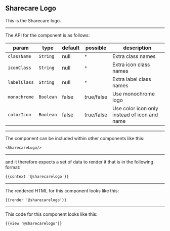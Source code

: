 ## Sharecare Logo

This is the Sharecare logo.

-----
The API for the component is as follows:

| param         | type          | default       | possible      | description           |
|---            |---            |---            |---            |---                    |
| `className`   | `String`      | null          | `*`           | Extra class names |
| `iconClass`   | `String`      | null          | `*`           | Extra icon class names |
| `labelClass`  | `String`      | null          | `*`           | Extra label class names |
| `monochrome`  | `Boolean`     | false         | true/false    | Use monochrome logo |
| `colorIcon`   | `Boolean`     | false         | true/false    | Use color icon only instead of icon and name |

-----
The component can be included within other components like this:

```
<SharecareLogo/>
```

-----
and it therefore expects a set of data to render it that is in the following format:

```
{{context '@sharecarelogo'}}
```

-----
The rendered HTML for this component looks like this:

```
{{render '@sharecarelogo'}}
```

-----
This code for this component looks like this:

```
{{view '@sharecarelogo'}}
```
